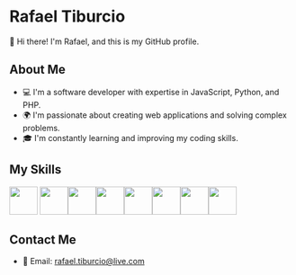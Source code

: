 # Rafael Tiburcio

👋 Hi there! I'm Rafael, and this is my GitHub profile.

## About Me

- 💻 I'm a software developer with expertise in JavaScript, Python, and PHP.
- 🌍 I'm passionate about creating web applications and solving complex problems.
- 🎓 I'm constantly learning and improving my coding skills.


## My Skills

<img height="50" width="50" src="https://cdn.jsdelivr.net/gh/devicons/devicon/icons/javascript/javascript-original.svg" /> <img height="50" width="50" src="https://cdn.jsdelivr.net/gh/devicons/devicon/icons/typescript/typescript-original.svg" /><img height="50" width="50" src="https://cdn.jsdelivr.net/gh/devicons/devicon/icons/python/python-original.svg" /><img height="50" width="50" src="https://cdn.jsdelivr.net/gh/devicons/devicon/icons/php/php-original.svg" /><img height="50" width="50" src="https://cdn.jsdelivr.net/gh/devicons/devicon/icons/html5/html5-original.svg" /><img height="50" width="50" src="https://cdn.jsdelivr.net/gh/devicons/devicon/icons/css3/css3-original.svg" /><img height="50" width="50" src="https://upload.wikimedia.org/wikipedia/commons/thumb/0/05/Go_Logo_Blue.svg/1200px-Go_Logo_Blue.svg.png" /><img height="50" width="50" src="https://e7.pngegg.com/pngimages/856/814/png-clipart-rust-system-programming-language-computer-programming-rusted-miscellaneous-computer-programming-thumbnail.png" />

## Contact Me

- 📧 Email: rafael.tiburcio@live.com
